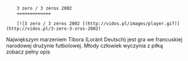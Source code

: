 
        3 zero / 3 zéros 2002 
        =============
        
        [![3 zero / 3 zéros 2002 ](http://vidos.pl/images/player.gif)](http://vidos.pl/3-zero-3-zros-2002)
        
        
 Największym marzeniem Tibora (Lorànt Deutsch) jest gra we francuskiej narodowej drużynie futbolowej. Młody człowiek wyczynia z piłką zobacz pełny opis
    